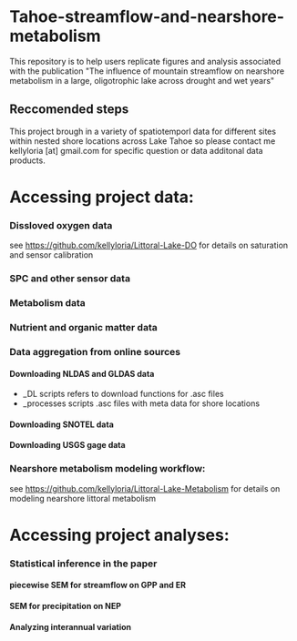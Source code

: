 # Tahoe-streamflow-and-nearshore-metabolism
This repository is to help users replicate figures and analysis associated with the publication "The influence of mountain streamflow on nearshore metabolism in a large, oligotrophic lake across drought and wet years" 

## Reccomended steps
This project brough in a variety of spatiotemporl data for different sites within nested shore locations across Lake Tahoe so please contact me kellyloria [at] gmail.com for specific question or data additonal data products. 

# Accessing project data:

### Dissloved oxygen data
see https://github.com/kellyloria/Littoral-Lake-DO for details on saturation and sensor calibration 
### SPC and other sensor data 
### Metabolism data 

### Nutrient and organic matter data

### Data aggregation from online sources
#### Downloading NLDAS and GLDAS data

- _DL scripts refers to download functions for .asc files
- _processes scripts .asc files with meta data for shore locations 
#### Downloading SNOTEL data
#### Downloading USGS gage data

### Nearshore metabolism modeling workflow:
see https://github.com/kellyloria/Littoral-Lake-Metabolism for details on modeling nearshore littoral metabolism

# Accessing project analyses:
### Statistical inference in the paper 
#### piecewise SEM for streamflow on GPP and ER 
#### SEM for precipitation on NEP
#### Analyzing interannual variation

